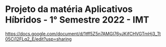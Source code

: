 # Projeto da matéria Aplicativos Híbridos - 1° Semestre 2022 - IMT

https://docs.google.com/document/d/1tff5Z5n7AMGI76yJKifCHVGTmHj3_Tt05Ci12FLq2_E/edit?usp=sharing

